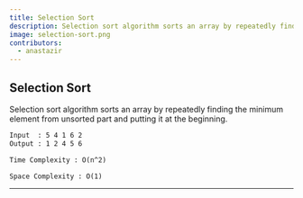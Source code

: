 ```yaml
---
title: Selection Sort
description: Selection sort algorithm sorts an array by repeatedly finding the minimum element from unsorted part and putting it at the beginning.
image: selection-sort.png
contributors:
  - anastazir
---
```


## Selection Sort

Selection sort algorithm sorts an array by repeatedly finding the minimum element from unsorted part and putting it at the beginning.

```txt
Input  : 5 4 1 6 2
Output : 1 2 4 5 6
```

```txt
Time Complexity : O(n^2)
```

```txt
Space Complexity : O(1)
```

---
